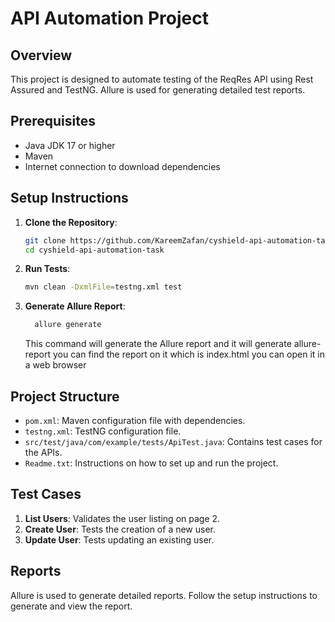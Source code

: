 # API Automation Project

## Overview
This project is designed to automate testing of the ReqRes API using Rest Assured and TestNG. Allure is used for generating detailed test reports.

## Prerequisites
- Java JDK 17 or higher
- Maven
- Internet connection to download dependencies

## Setup Instructions

1. **Clone the Repository**:
    ```sh
    git clone https://github.com/KareemZafan/cyshield-api-automation-task
    cd cyshield-api-automation-task
    ```

2. **Run Tests**:
    ```sh
    mvn clean -DxmlFile=testng.xml test
    ```

3. **Generate Allure Report**:
    ```sh
      allure generate
    ```

    This command will generate the Allure report and it will generate allure-report you can find the report on it which is index.html you can 
    open it in a web browser

## Project Structure

- `pom.xml`: Maven configuration file with dependencies.
- `testng.xml`: TestNG configuration file.
- `src/test/java/com/example/tests/ApiTest.java`: Contains test cases for the APIs.
- `Readme.txt`: Instructions on how to set up and run the project.

## Test Cases

1. **List Users**: Validates the user listing on page 2.
2. **Create User**: Tests the creation of a new user.
3. **Update User**: Tests updating an existing user.

## Reports
Allure is used to generate detailed reports. Follow the setup instructions to generate and view the report.
